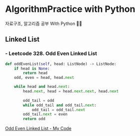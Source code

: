 # AlgorithmPractice with Python
자료구조, 알고리즘 공부 With Python :memo::memo:

## Linked List 
### - Leetcode 328. Odd Even Linked List 
```python
def oddEvenList(self, head: ListNode) -> ListNode:
    if head is None:
        return head
    odd, even = head, head.next

    while head and head.next:
        head.next, head = head.next.next, head.next
            
        odd_tail = odd       
        while odd_tail and odd_tail.next:
            odd_tail = odd_tail.next
        odd_tail.next = even
        return odd
```
[Odd Even Linked List - My Code](https://github.com/imtaesuu/AlgorithmPractice_with_Python/commit/bb853c64241844e3c8264586549233cacf12945f)